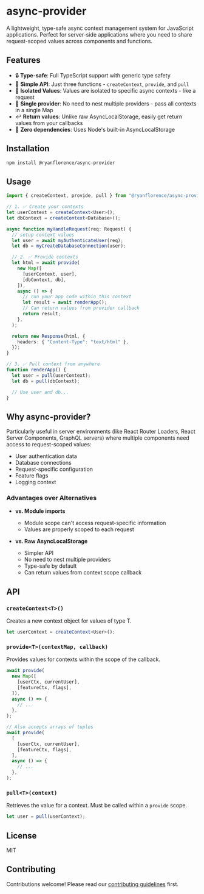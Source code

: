 # async-provider

A lightweight, type-safe async context management system for JavaScript applications. Perfect for server-side applications where you need to share request-scoped values across components and functions.

## Features

- 🔒 **Type-safe**: Full TypeScript support with generic type safety
- 🌟 **Simple API**: Just three functions - `createContext`, `provide`, and `pull`
- 🎯 **Isolated Values**: Values are isolated to specific async contexts - like a request
- 🔗 **Single provider**: No need to nest multiple providers - pass all contexts in a single Map
- ↩️ **Return values**: Unlike raw AsyncLocalStorage, easily get return values from your callbacks
- 💨 **Zero dependencies**: Uses Node's built-in AsyncLocalStorage

## Installation

```bash
npm install @ryanflorence/async-provider
```

## Usage

```typescript
import { createContext, provide, pull } from "@ryanflorence/async-provider";

// 1. ✅ Create your contexts
let userContext = createContext<User>();
let dbContext = createContext<Database>();

async function myHandleRequest(req: Request) {
  // setup context values
  let user = await myAuthenticateUser(req);
  let db = myCreateDatabaseConnection(user);

  // 2. ✅ Provide contexts
  let html = await provide(
    new Map([
      [userContext, user],
      [dbContext, db],
    ]),
    async () => {
      // run your app code within this context
      let result = await renderApp();
      // Can return values from provider callback
      return result;
    },
  );

  return new Response(html, {
    headers: { "Content-Type": "text/html" },
  });
}

// 3. ✅ Pull context from anywhere
function renderApp() {
  let user = pull(userContext);
  let db = pull(dbContext);

  // Use user and db...
}
```

## Why async-provider?

Particularly useful in server environments (like React Router Loaders, React Server Components, GraphQL servers) where multiple components need access to request-scoped values:

- User authentication data
- Database connections
- Request-specific configuration
- Feature flags
- Logging context

### Advantages over Alternatives

- **vs. Module imports**

  - Module scope can't access request-specific information
  - Values are properly scoped to each request

- **vs. Raw AsyncLocalStorage**

  - Simpler API
  - No need to nest multiple providers
  - Type-safe by default
  - Can return values from context scope callback

## API

### `createContext<T>()`

Creates a new context object for values of type T.

```typescript
let userContext = createContext<User>();
```

### `provide<T>(contextMap, callback)`

Provides values for contexts within the scope of the callback.

```ts
await provide(
  new Map([
    [userCtx, currentUser],
    [featureCtx, flags],
  ]),
  async () => {
    // ...
  },
);

// Also accepts arrays of tuples
await provide(
  [
    [userCtx, currentUser],
    [featureCtx, flags],
  ],
  async () => {
    // ...
  },
);
```

### `pull<T>(context)`

Retrieves the value for a context. Must be called within a `provide` scope.

```typescript
let user = pull(userContext);
```

## License

MIT

## Contributing

Contributions welcome! Please read our [contributing guidelines](CONTRIBUTING.md) first.

